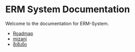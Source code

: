 # ERM System Documentation

Welcome to the documentation for ERM-System.

- [Roadmap](roadmap.md)
- [mizani](architecture.md)
- [მიზანი](მიზანი.md)
